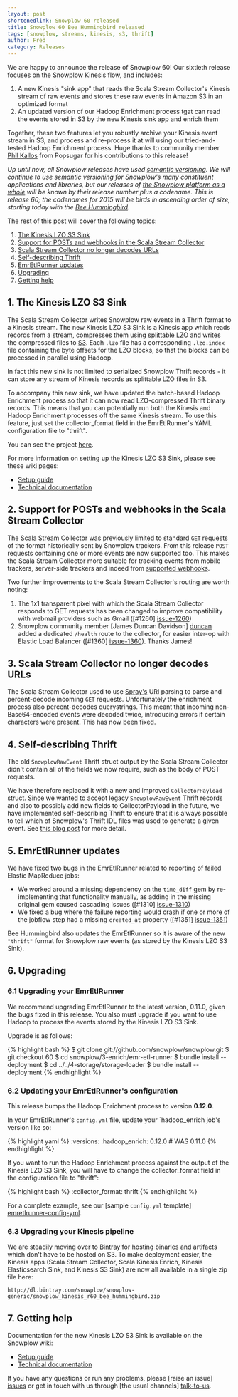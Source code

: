 ```yaml
---
layout: post
shortenedlink: Snowplow 60 released
title: Snowplow 60 Bee Hummingbird released
tags: [snowplow, streams, kinesis, s3, thrift]
author: Fred
category: Releases
---
```


We are happy to announce the release of Snowplow 60! Our sixtieth release focuses on the Snowplow Kinesis flow, and includes:

1. A new Kinesis "sink app" that reads the Scala Stream Collector's Kinesis stream of raw events and stores these raw events in Amazon S3 in an optimized format
2. An updated version of our Hadoop Enrichment process tgat can read the events stored in S3 by the new Kinesis sink app and enrich them

Together, these two features let you robustly archive your Kinesis event stream in S3, and process and re-process it at will using our tried-and-tested Hadoop Enrichment process. Huge thanks to community member [Phil Kallos][pkallos] from Popsugar for his contributions to this release!

_Up until now, all Snowplow releases have used [semantic versioning][semantic-versioning]. We will continue to use semantic versioning for Snowplow's many constituent applications and libraries, but our releases of [the Snowplow platform as a whole][repo] will be known by their release number plus a codename. This is release 60; the codenames for 2015 will be birds in ascending order of size, starting today with the [Bee Hummingbird][bee-hummingbird]._

The rest of this post will cover the following topics:

1. [The Kinesis LZO S3 Sink](/blog/2015/02/03/snowplow-60-bee-hummingbird-released/#s3-sink)
2. [Support for POSTs and webhooks in the Scala Stream Collector](/blog/2015/02/03/snowplow-60-bee-hummingbird-released/#ssc)
3. [Scala Stream Collector no longer decodes URLs](/blog/2015/02/03/snowplow-60-bee-hummingbird-released/#url-decoding)
4. [Self-describing Thrift](/blog/2015/02/03/snowplow-60-bee-hummingbird-released/#thrift)
5. [EmrEtlRunner updates](/blog/2015/02/03/snowplow-60-bee-hummingbird-released/#emretlrunner-updates)
6. [Upgrading](/blog/2015/02/03/snowplow-60-bee-hummingbird-released/#upgrading)
7. [Getting help](/blog/2015/02/03/snowplow-60-bee-hummingbird-released/#help)

<!--more-->

<h2><a name="s3-sink">1. The Kinesis LZO S3 Sink</a></h2>

The Scala Stream Collector writes Snowplow raw events in a Thrift format to a Kinesis stream. The new Kinesis LZO S3 Sink is a Kinesis app which reads records from a stream, compresses them using [splittable LZO][splittable-lzo] and writes the compressed files to [S3][s3]. Each `.lzo` file has a corresponding `.lzo.index` file containing the byte offsets for the LZO blocks, so that the blocks can be processed in parallel using Hadoop.

In fact this new sink is not limited to serialized Snowplow Thrift records - it can store any stream of Kinesis records as splittable LZO files in S3.

To accompany this new sink, we have updated the batch-based Hadoop Enrichment process so that it can now read LZO-compressed Thrift binary records. This means that you can potentially run both the Kinesis and Hadoop Enrichment processes off the same Kinesis stream. To use this feature, just set the collector_format field in the EmrEtlRunner's YAML configuration file to "thrift".

You can see the project [here][s3-sink].

For more information on setting up the Kinesis LZO S3 Sink, please see these wiki pages:

* [Setup guide][s3-sink-setup]
* [Technical documentation][s3-sink-techdocs]

<h2><a name="ssc">2. Support for POSTs and webhooks in the Scala Stream Collector</a></h2>

The Scala Stream Collector was previously limited to standard `GET` requests of the format historically sent by Snowplow trackers. From this release `POST` requests containing one or more events are now supported too. This makes the Scala Stream Collector more suitable for tracking events from mobile trackers, server-side trackers and indeed from [supported webhooks][introducing-webhooks].

Two further improvements to the Scala Stream Collector's routing are worth noting:

1. The 1x1 transparent pixel with which the Scala Stream Collector responds to GET requests has been changed to improve compatibility with webmail providers such as Gmail ([#1260] [issue-1260])
2. Snowplow community member [James Duncan Davidson] [duncan] added a dedicated `/health` route to the collector, for easier inter-op with Elastic Load Balancer ([#1360] [issue-1360]). Thanks James!

<h2><a name="url-decoding">3. Scala Stream Collector no longer decodes URLs</a></h2>

The Scala Stream Collector used to use [Spray's][spray] URI parsing to parse and percent-decode incoming `GET` requests. Unfortunately the enrichment process also percent-decodes querystrings. This meant that incoming non-Base64-encoded events were decoded twice, introducing errors if certain characters were present. This has now been fixed.

<h2><a name="thrift">4. Self-describing Thrift</a></h2>

The old `SnowplowRawEvent` Thrift struct output by the Scala Stream Collector didn't contain all of the fields we now require, such as the body of POST requests.

We have therefore replaced it with a new and improved `CollectorPayload` struct. Since we wanted to accept legacy `SnowplowRawEvent` Thrift records and also to possibly add new fields to CollectorPayload in the future, we have implemented self-describing Thrift to ensure that it is always possible to tell which of Snowplow's Thrift IDL files was used to generate a given event. See [this blog post][introducing-self-describing-thrift] for more detail.

<h2><a name="emretlrunner-updates">5. EmrEtlRunner updates</a></h2>

We have fixed two bugs in the EmrEtlRunner related to reporting of failed Elastic MapReduce jobs:

* We worked around a missing dependency on the `time_diff` gem by re-implementing that functionality manually, as adding in the missing original gem caused cascading issues ([#1310] [issue-1310])
* We fixed a bug where the failure reporting would crash if one or more of the jobflow step had a missing `created_at` property ([#1351] [issue-1351])

Bee Hummingbird also updates the EmrEtlRunner so it is aware of the new `"thrift"` format for Snowplow raw events (as stored by the Kinesis LZO S3 Sink).

<h2><a name="upgrading">6. Upgrading</a></h2>

<div class="html">
<h3><a name="upgrading-emretlrunner">6.1 Upgrading your EmrEtlRunner</a></h3>
</div>

We recommend upgrading EmrEtlRunner to the latest version, 0.11.0, given the bugs fixed in this release. You also must upgrade if you want to use Hadoop to process the events stored by the Kinesis LZO S3 Sink.

Upgrade is as follows:

{% highlight bash %}
$ git clone git://github.com/snowplow/snowplow.git
$ git checkout 60
$ cd snowplow/3-enrich/emr-etl-runner
$ bundle install --deployment
$ cd ../../4-storage/storage-loader
$ bundle install --deployment
{% endhighlight %}

<div class="html">
<h3><a name="configuring-emretlrunner">6.2 Updating your EmrEtlRunner's configuration</a></h3>
</div>

This release bumps the Hadoop Enrichment process to version **0.12.0**.

In your EmrEtlRunner's `config.yml` file, update your `hadoop_enrich job's version like so:

{% highlight yaml %}
  :versions:
    :hadoop_enrich: 0.12.0 # WAS 0.11.0
{% endhighlight %}

If you want to run the Hadoop Enrichment process against the output of the Kinesis LZO S3 Sink, you will have to change the collector_format field in the configuration file to "thrift":

{% highlight bash %}
:collector_format: thrift
{% endhighlight %}

For a complete example, see our [sample `config.yml` template] [emretlrunner-config-yml].

<div class="html">
<h3><a name="upgrading-kinesis">6.3 Upgrading your Kinesis pipeline</a></h3>
</div>

We are steadily moving over to [Bintray][bintray] for hosting binaries and artifacts which don't have to be hosted on S3. To make deployment easier, the Kinesis apps (Scala Stream Collector, Scala Kinesis Enrich, Kinesis Elasticsearch Sink, and Kinesis S3 Sink) are now all available in a single zip file here:

    http://dl.bintray.com/snowplow/snowplow-generic/snowplow_kinesis_r60_bee_hummingbird.zip

<h2><a name="help">7. Getting help</a></h2>

Documentation for the new Kinesis LZO S3 Sink is available on the Snowplow wiki:

* [Setup guide][s3-sink-setup]
* [Technical documentation][s3-sink-techdocs]

If you have any questions or run any problems, please [raise an issue] [issues] or get in touch with us through [the usual channels] [talk-to-us].

[pkallos]: https://github.com/pkallos
[s3-sink]: https://github.com/snowplow/snowplow/tree/master/4-storage/kinesis-lzo-s3-sink
[s3-sink-setup]: https://github.com/snowplow/snowplow/wiki/kinesis-s3-sink-setup
[s3-sink-techdocs]: https://github.com/snowplow/snowplow/wiki/kinesis-s3-sink
[introducing-self-describing-thrift]: http://snowplowanalytics.com/blog/2014/12/16/introducing-self-describing-thrift/
[introducing-webhooks]: http://snowplowanalytics.com/blog/2014/11/10/snowplow-0.9.11-released-with-webhook-support/
[spray]: http://spray.io/
[splittable-lzo]: http://blog.cloudera.com/blog/2009/11/hadoop-at-twitter-part-1-splittable-lzo-compression/
[semantic-versioning]: http://semver.org/
[s3]: http://aws.amazon.com/s3/
[bintray]: http://www.bintray.net/
[repo]: https://github.com/snowplow/snowplow
[bee-hummingbird]: http://en.wikipedia.org/wiki/Bee_hummingbird

[emretlrunner-config-yml]: https://github.com/snowplow/snowplow/blob/master/3-enrich/emr-etl-runner/config/config.yml.sample

[duncan]: https://github.com/duncan

[issue-1260]: https://github.com/snowplow/snowplow/issues/1260
[issue-1310]: https://github.com/snowplow/snowplow/pull/1310
[issue-1351]: https://github.com/snowplow/snowplow/pull/1351
[issue-1360]: https://github.com/snowplow/snowplow/pull/1360

[issues]: https://github.com/snowplow/snowplow/issues
[talk-to-us]: https://github.com/snowplow/snowplow/wiki/Talk-to-us
